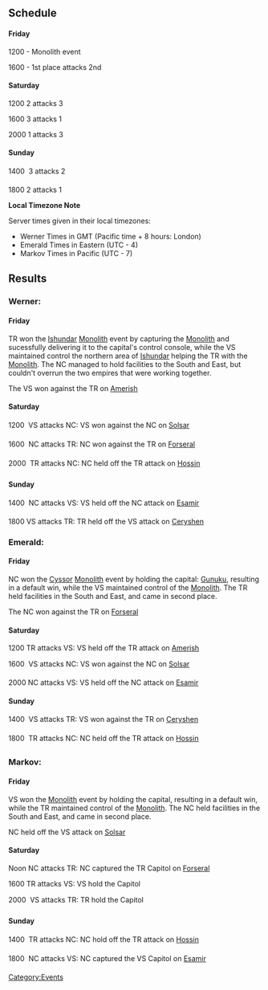 ## Schedule

#### Friday

1200 - Monolith event

1600 - 1st place attacks 2nd

#### Saturday

1200 2 attacks 3

1600 3 attacks 1

2000 1 attacks 3

#### Sunday

1400  3 attacks 2

1800 2 attacks 1

<b>Local Timezone Note</b>

Server times given in their local timezones:

- Werner Times in GMT (Pacific time + 8 hours: London)
- Emerald Times in Eastern (UTC - 4)
- Markov Times in Pacific (UTC - 7)

## Results

### Werner:

#### Friday

TR won the [Ishundar](/Ishundar "wikilink")
[Monolith](/Monolith "wikilink") event by capturing the
[Monolith](/Monolith "wikilink") and sucessfully delivering it to the
capital's control console, while the VS maintained control the northern
area of [Ishundar](/Ishundar "wikilink") helping the TR with the
[Monolith](/Monolith "wikilink"). The NC managed to hold facilities to
the South and East, but couldn't overrun the two empires that were
working together.

The VS won against the TR on [Amerish](/Amerish "wikilink")

#### Saturday

1200  VS attacks NC: VS won against the NC on
[Solsar](/Solsar "wikilink")

1600  NC attacks TR: NC won against the TR on
[Forseral](/Forseral "wikilink")

2000  TR attacks NC: NC held off the TR attack on
[Hossin](/Hossin "wikilink")

#### Sunday

1400  NC attacks VS: VS held off the NC attack on
[Esamir](/Esamir "wikilink")

1800 VS attacks TR: TR held off the VS attack on
[Ceryshen](/Ceryshen "wikilink")

### Emerald:

#### Friday

NC won the [Cyssor](/Cyssor "wikilink") [Monolith](/Monolith "wikilink")
event by holding the capital: [Gunuku](/Gunuku "wikilink"), resulting in
a default win, while the VS maintained control of the
[Monolith](/Monolith "wikilink"). The TR held facilities in the South and
East, and came in second place.

The NC won against the TR on [Forseral](/Forseral "wikilink")

#### Saturday

1200 TR attacks VS: VS held off the TR attack on
[Amerish](/Amerish "wikilink")

1600  VS attacks NC: VS won against the NC on
[Solsar](/Solsar "wikilink")

2000 NC attacks VS: VS held off the NC attack on
[Esamir](/Esamir "wikilink")

#### Sunday

1400  VS attacks TR: VS won against the TR on
[Ceryshen](/Ceryshen "wikilink")

1800  TR attacks NC: NC held off the TR attack on
[Hossin](/Hossin "wikilink")

### Markov:

#### Friday

VS won the [Monolith](/Monolith "wikilink") event by holding the capital,
resulting in a default win, while the TR maintained control of the
[Monolith](/Monolith "wikilink"). The NC held facilities in the South and
East, and came in second place.

NC held off the VS attack on [Solsar](/Solsar "wikilink")

#### Saturday

Noon NC attacks TR: NC captured the TR Capitol on
[Forseral](/Forseral "wikilink")

1600 TR attacks VS: VS hold the Capitol

2000  VS attacks TR: TR hold the Capitol

#### Sunday

1400  TR attacks NC: NC hold off the TR attack on
[Hossin](/Hossin "wikilink")

1800  NC attacks VS: NC captured the VS Capitol on
[Esamir](/Esamir "wikilink")

[Category:Events](/Category:Events "wikilink")
